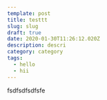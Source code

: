 ```yaml
---
template: post
title: testtt
slug: slug
draft: true
date: 2020-01-30T11:26:12.020Z
description: descri
category: category
tags:
  - hello
  - hii
---
```

fsdfsdfsdfsfe
